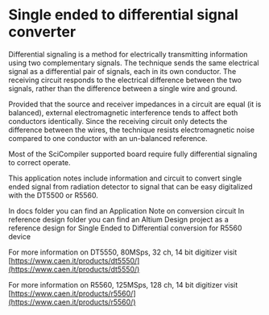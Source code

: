 # Single ended to differential signal converter


Differential signaling is a method for electrically transmitting information using two complementary signals. The technique sends the same electrical signal as a differential pair of signals, each in its own conductor. The receiving circuit responds to the electrical difference between the two signals, rather than the difference between a single wire and ground.

Provided that the source and receiver impedances in a circuit are equal (it is balanced), external electromagnetic interference tends to affect both conductors identically. Since the receiving circuit only detects the difference between the wires, the technique resists electromagnetic noise compared to one conductor with an un-balanced reference.

Most of the SciCompiler supported board require fully differential signaling to correct operate.

This application notes include information and circuit to convert single ended signal from radiation detector to signal that can be easy digitalized with the DT5500 or R5560.

In docs folder you can find an Application Note on conversion circuit
In reference design folder you can find an Altium Design project as a reference design for Single Ended to Differential conversion for R5560 device

For more information on DT5550, 80MSps, 32 ch, 14 bit digitizer visit
[https://www.caen.it/products/dt5550/](https://www.caen.it/products/dt5550/)

For more information on R5560, 125MSps, 128 ch, 14 bit digitizer visit
[https://www.caen.it/products/r5560/](https://www.caen.it/products/r5560/)